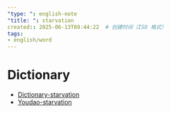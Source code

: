 ```yaml
---
"type: ": english-note
"title: ": starvation
created:: 2025-06-13T09:44:22  # 创建时间（ISO 格式）
tags:
- english/word
---
```


# Dictionary

* [Dictionary-starvation](https://www.dictionary.com/browse/starvation)
* [Youdao-starvation](https://www.youdao.com/result?word=starvation&lang=en)